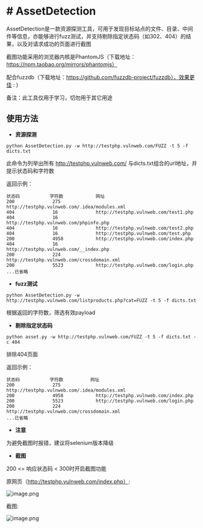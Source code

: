 # # AssetDetection

AssetDetection是一款资源探测工具，可用于发现目标站点的文件、目录、中间件等信息，亦能够进行fuzz测试，并支持剔除指定状态码（如302、404）的结果，以及对请求成功的页面进行截图

截图功能采用的浏览器内核是PhantomJS（下载地址：https://npm.taobao.org/mirrors/phantomjs）

配合fuzzdb（下载地址：https://github.com/fuzzdb-project/fuzzdb），效果更佳 : )

备注：此工具仅用于学习，切勿用于其它用途


## 使用方法

- **资源探测**

```
python AssetDetection.py -w http://testphp.vulnweb.com/FUZZ -t 5 -f dicts.txt
```

此命令为列举出所有 http://testphp.vulnweb.com/ 与dicts.txt组合的url地址，并提示状态码和字符数

返回示例：

```
状态码           字符数            网址
200              275             http://testphp.vulnweb.com/.idea/modules.xml
404              16              http://testphp.vulnweb.com/test1.php
404              16              http://testphp.vulnweb.com/phpinfo.php
404              16              http://testphp.vulnweb.com/test2.php
404              16              http://testphp.vulnweb.com/test.php
200              4958            http://testphp.vulnweb.com/index.php
404              16              http://testphp.vulnweb.com/__index.php
200              224             http://testphp.vulnweb.com/crossdomain.xml
200              5523            http://testphp.vulnweb.com/login.php
...已省略
```

- **fuzz测试**

```
python AssetDetection.py -w http://testphp.vulnweb.com/listproducts.php?cat=FUZZ -t 5 -f dicts.txt
```

根据返回的字符数，筛选有效payload

- **剔除指定状态码**

```
python asset.py -w http://testphp.vulnweb.com/FUZZ -t 5 -f dicts.txt -c 404
```

排除404页面

返回示例：

```
状态码           字符数          网址
200              275             http://testphp.vulnweb.com/.idea/modules.xml
200              4958            http://testphp.vulnweb.com/index.php
200              5523            http://testphp.vulnweb.com/login.php
200              224             http://testphp.vulnweb.com/crossdomain.xml
...已省略
```

- **注意**

为避免截图时报错，建议将selenium版本降级

- **截图**

200 <= 响应状态码 < 300时开启截图功能

原网页（http://testphp.vulnweb.com/index.php）:

![image.png](https://xzfile.aliyuncs.com/media/upload/picture/20210814164621-1943fc1c-fcdc-1.png)

截图:

![image.png](https://xzfile.aliyuncs.com/media/upload/picture/20210814164621-1943fc1c-fcdc-1.png)
